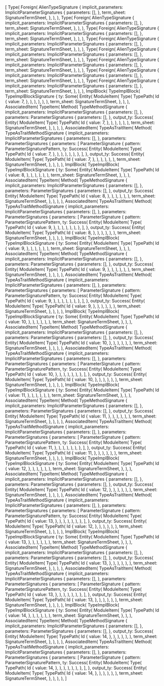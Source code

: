 [
    Type(
        Foreign(
            AlienTypeSignature {
                implicit_parameters: ImplicitParameterSignatures {
                    parameters: [],
                },
                term_sheet: SignatureTermSheet,
            },
        ),
    ),
    Type(
        Foreign(
            AlienTypeSignature {
                implicit_parameters: ImplicitParameterSignatures {
                    parameters: [],
                },
                term_sheet: SignatureTermSheet,
            },
        ),
    ),
    Type(
        Foreign(
            AlienTypeSignature {
                implicit_parameters: ImplicitParameterSignatures {
                    parameters: [],
                },
                term_sheet: SignatureTermSheet,
            },
        ),
    ),
    Type(
        Foreign(
            AlienTypeSignature {
                implicit_parameters: ImplicitParameterSignatures {
                    parameters: [],
                },
                term_sheet: SignatureTermSheet,
            },
        ),
    ),
    Type(
        Foreign(
            AlienTypeSignature {
                implicit_parameters: ImplicitParameterSignatures {
                    parameters: [],
                },
                term_sheet: SignatureTermSheet,
            },
        ),
    ),
    Type(
        Foreign(
            AlienTypeSignature {
                implicit_parameters: ImplicitParameterSignatures {
                    parameters: [],
                },
                term_sheet: SignatureTermSheet,
            },
        ),
    ),
    Type(
        Foreign(
            AlienTypeSignature {
                implicit_parameters: ImplicitParameterSignatures {
                    parameters: [],
                },
                term_sheet: SignatureTermSheet,
            },
        ),
    ),
    Type(
        Foreign(
            AlienTypeSignature {
                implicit_parameters: ImplicitParameterSignatures {
                    parameters: [],
                },
                term_sheet: SignatureTermSheet,
            },
        ),
    ),
    ImplBlock(
        TypeImplBlock(
            TypeImplBlockSignature {
                ty: Some(
                    Entity(
                        ModuleItem(
                            Type(
                                TypePath(
                                    Id {
                                        value: 7,
                                    },
                                ),
                            ),
                        ),
                    ),
                ),
                term_sheet: SignatureTermSheet,
            },
        ),
    ),
    AssociatedItem(
        TypeItem(
            Method(
                TypeMethodSignature {
                    implicit_parameters: ImplicitParameterSignatures {
                        parameters: [],
                    },
                    parameters: ParameterSignatures {
                        parameters: [],
                    },
                    output_ty: Success(
                        Entity(
                            ModuleItem(
                                Type(
                                    TypePath(
                                        Id {
                                            value: 7,
                                        },
                                    ),
                                ),
                            ),
                        ),
                    ),
                    term_sheet: SignatureTermSheet,
                },
            ),
        ),
    ),
    AssociatedItem(
        TypeAsTraitItem(
            Method(
                TypeAsTraitMethodSignature {
                    implicit_parameters: ImplicitParameterSignatures {
                        parameters: [],
                    },
                    parameters: ParameterSignatures {
                        parameters: [
                            ParameterSignature {
                                pattern: ParameterSignaturePattern,
                                ty: Success(
                                    Entity(
                                        ModuleItem(
                                            Type(
                                                TypePath(
                                                    Id {
                                                        value: 7,
                                                    },
                                                ),
                                            ),
                                        ),
                                    ),
                                ),
                            },
                        ],
                    },
                    output_ty: Success(
                        Entity(
                            ModuleItem(
                                Type(
                                    TypePath(
                                        Id {
                                            value: 7,
                                        },
                                    ),
                                ),
                            ),
                        ),
                    ),
                    term_sheet: SignatureTermSheet,
                },
            ),
        ),
    ),
    ImplBlock(
        TypeImplBlock(
            TypeImplBlockSignature {
                ty: Some(
                    Entity(
                        ModuleItem(
                            Type(
                                TypePath(
                                    Id {
                                        value: 8,
                                    },
                                ),
                            ),
                        ),
                    ),
                ),
                term_sheet: SignatureTermSheet,
            },
        ),
    ),
    AssociatedItem(
        TypeItem(
            Method(
                TypeMethodSignature {
                    implicit_parameters: ImplicitParameterSignatures {
                        parameters: [],
                    },
                    parameters: ParameterSignatures {
                        parameters: [],
                    },
                    output_ty: Success(
                        Entity(
                            ModuleItem(
                                Type(
                                    TypePath(
                                        Id {
                                            value: 8,
                                        },
                                    ),
                                ),
                            ),
                        ),
                    ),
                    term_sheet: SignatureTermSheet,
                },
            ),
        ),
    ),
    AssociatedItem(
        TypeAsTraitItem(
            Method(
                TypeAsTraitMethodSignature {
                    implicit_parameters: ImplicitParameterSignatures {
                        parameters: [],
                    },
                    parameters: ParameterSignatures {
                        parameters: [
                            ParameterSignature {
                                pattern: ParameterSignaturePattern,
                                ty: Success(
                                    Entity(
                                        ModuleItem(
                                            Type(
                                                TypePath(
                                                    Id {
                                                        value: 9,
                                                    },
                                                ),
                                            ),
                                        ),
                                    ),
                                ),
                            },
                        ],
                    },
                    output_ty: Success(
                        Entity(
                            ModuleItem(
                                Type(
                                    TypePath(
                                        Id {
                                            value: 8,
                                        },
                                    ),
                                ),
                            ),
                        ),
                    ),
                    term_sheet: SignatureTermSheet,
                },
            ),
        ),
    ),
    ImplBlock(
        TypeImplBlock(
            TypeImplBlockSignature {
                ty: Some(
                    Entity(
                        ModuleItem(
                            Type(
                                TypePath(
                                    Id {
                                        value: 9,
                                    },
                                ),
                            ),
                        ),
                    ),
                ),
                term_sheet: SignatureTermSheet,
            },
        ),
    ),
    AssociatedItem(
        TypeItem(
            Method(
                TypeMethodSignature {
                    implicit_parameters: ImplicitParameterSignatures {
                        parameters: [],
                    },
                    parameters: ParameterSignatures {
                        parameters: [],
                    },
                    output_ty: Success(
                        Entity(
                            ModuleItem(
                                Type(
                                    TypePath(
                                        Id {
                                            value: 9,
                                        },
                                    ),
                                ),
                            ),
                        ),
                    ),
                    term_sheet: SignatureTermSheet,
                },
            ),
        ),
    ),
    AssociatedItem(
        TypeAsTraitItem(
            Method(
                TypeAsTraitMethodSignature {
                    implicit_parameters: ImplicitParameterSignatures {
                        parameters: [],
                    },
                    parameters: ParameterSignatures {
                        parameters: [
                            ParameterSignature {
                                pattern: ParameterSignaturePattern,
                                ty: Success(
                                    Entity(
                                        ModuleItem(
                                            Type(
                                                TypePath(
                                                    Id {
                                                        value: 9,
                                                    },
                                                ),
                                            ),
                                        ),
                                    ),
                                ),
                            },
                        ],
                    },
                    output_ty: Success(
                        Entity(
                            ModuleItem(
                                Type(
                                    TypePath(
                                        Id {
                                            value: 9,
                                        },
                                    ),
                                ),
                            ),
                        ),
                    ),
                    term_sheet: SignatureTermSheet,
                },
            ),
        ),
    ),
    ImplBlock(
        TypeImplBlock(
            TypeImplBlockSignature {
                ty: Some(
                    Entity(
                        ModuleItem(
                            Type(
                                TypePath(
                                    Id {
                                        value: 10,
                                    },
                                ),
                            ),
                        ),
                    ),
                ),
                term_sheet: SignatureTermSheet,
            },
        ),
    ),
    AssociatedItem(
        TypeItem(
            Method(
                TypeMethodSignature {
                    implicit_parameters: ImplicitParameterSignatures {
                        parameters: [],
                    },
                    parameters: ParameterSignatures {
                        parameters: [],
                    },
                    output_ty: Success(
                        Entity(
                            ModuleItem(
                                Type(
                                    TypePath(
                                        Id {
                                            value: 10,
                                        },
                                    ),
                                ),
                            ),
                        ),
                    ),
                    term_sheet: SignatureTermSheet,
                },
            ),
        ),
    ),
    AssociatedItem(
        TypeAsTraitItem(
            Method(
                TypeAsTraitMethodSignature {
                    implicit_parameters: ImplicitParameterSignatures {
                        parameters: [],
                    },
                    parameters: ParameterSignatures {
                        parameters: [
                            ParameterSignature {
                                pattern: ParameterSignaturePattern,
                                ty: Success(
                                    Entity(
                                        ModuleItem(
                                            Type(
                                                TypePath(
                                                    Id {
                                                        value: 10,
                                                    },
                                                ),
                                            ),
                                        ),
                                    ),
                                ),
                            },
                        ],
                    },
                    output_ty: Success(
                        Entity(
                            ModuleItem(
                                Type(
                                    TypePath(
                                        Id {
                                            value: 10,
                                        },
                                    ),
                                ),
                            ),
                        ),
                    ),
                    term_sheet: SignatureTermSheet,
                },
            ),
        ),
    ),
    ImplBlock(
        TypeImplBlock(
            TypeImplBlockSignature {
                ty: Some(
                    Entity(
                        ModuleItem(
                            Type(
                                TypePath(
                                    Id {
                                        value: 11,
                                    },
                                ),
                            ),
                        ),
                    ),
                ),
                term_sheet: SignatureTermSheet,
            },
        ),
    ),
    AssociatedItem(
        TypeItem(
            Method(
                TypeMethodSignature {
                    implicit_parameters: ImplicitParameterSignatures {
                        parameters: [],
                    },
                    parameters: ParameterSignatures {
                        parameters: [],
                    },
                    output_ty: Success(
                        Entity(
                            ModuleItem(
                                Type(
                                    TypePath(
                                        Id {
                                            value: 11,
                                        },
                                    ),
                                ),
                            ),
                        ),
                    ),
                    term_sheet: SignatureTermSheet,
                },
            ),
        ),
    ),
    AssociatedItem(
        TypeAsTraitItem(
            Method(
                TypeAsTraitMethodSignature {
                    implicit_parameters: ImplicitParameterSignatures {
                        parameters: [],
                    },
                    parameters: ParameterSignatures {
                        parameters: [
                            ParameterSignature {
                                pattern: ParameterSignaturePattern,
                                ty: Success(
                                    Entity(
                                        ModuleItem(
                                            Type(
                                                TypePath(
                                                    Id {
                                                        value: 11,
                                                    },
                                                ),
                                            ),
                                        ),
                                    ),
                                ),
                            },
                        ],
                    },
                    output_ty: Success(
                        Entity(
                            ModuleItem(
                                Type(
                                    TypePath(
                                        Id {
                                            value: 11,
                                        },
                                    ),
                                ),
                            ),
                        ),
                    ),
                    term_sheet: SignatureTermSheet,
                },
            ),
        ),
    ),
    ImplBlock(
        TypeImplBlock(
            TypeImplBlockSignature {
                ty: Some(
                    Entity(
                        ModuleItem(
                            Type(
                                TypePath(
                                    Id {
                                        value: 12,
                                    },
                                ),
                            ),
                        ),
                    ),
                ),
                term_sheet: SignatureTermSheet,
            },
        ),
    ),
    AssociatedItem(
        TypeItem(
            Method(
                TypeMethodSignature {
                    implicit_parameters: ImplicitParameterSignatures {
                        parameters: [],
                    },
                    parameters: ParameterSignatures {
                        parameters: [],
                    },
                    output_ty: Success(
                        Entity(
                            ModuleItem(
                                Type(
                                    TypePath(
                                        Id {
                                            value: 12,
                                        },
                                    ),
                                ),
                            ),
                        ),
                    ),
                    term_sheet: SignatureTermSheet,
                },
            ),
        ),
    ),
    AssociatedItem(
        TypeAsTraitItem(
            Method(
                TypeAsTraitMethodSignature {
                    implicit_parameters: ImplicitParameterSignatures {
                        parameters: [],
                    },
                    parameters: ParameterSignatures {
                        parameters: [
                            ParameterSignature {
                                pattern: ParameterSignaturePattern,
                                ty: Success(
                                    Entity(
                                        ModuleItem(
                                            Type(
                                                TypePath(
                                                    Id {
                                                        value: 13,
                                                    },
                                                ),
                                            ),
                                        ),
                                    ),
                                ),
                            },
                        ],
                    },
                    output_ty: Success(
                        Entity(
                            ModuleItem(
                                Type(
                                    TypePath(
                                        Id {
                                            value: 12,
                                        },
                                    ),
                                ),
                            ),
                        ),
                    ),
                    term_sheet: SignatureTermSheet,
                },
            ),
        ),
    ),
    ImplBlock(
        TypeImplBlock(
            TypeImplBlockSignature {
                ty: Some(
                    Entity(
                        ModuleItem(
                            Type(
                                TypePath(
                                    Id {
                                        value: 13,
                                    },
                                ),
                            ),
                        ),
                    ),
                ),
                term_sheet: SignatureTermSheet,
            },
        ),
    ),
    AssociatedItem(
        TypeItem(
            Method(
                TypeMethodSignature {
                    implicit_parameters: ImplicitParameterSignatures {
                        parameters: [],
                    },
                    parameters: ParameterSignatures {
                        parameters: [],
                    },
                    output_ty: Success(
                        Entity(
                            ModuleItem(
                                Type(
                                    TypePath(
                                        Id {
                                            value: 13,
                                        },
                                    ),
                                ),
                            ),
                        ),
                    ),
                    term_sheet: SignatureTermSheet,
                },
            ),
        ),
    ),
    AssociatedItem(
        TypeAsTraitItem(
            Method(
                TypeAsTraitMethodSignature {
                    implicit_parameters: ImplicitParameterSignatures {
                        parameters: [],
                    },
                    parameters: ParameterSignatures {
                        parameters: [
                            ParameterSignature {
                                pattern: ParameterSignaturePattern,
                                ty: Success(
                                    Entity(
                                        ModuleItem(
                                            Type(
                                                TypePath(
                                                    Id {
                                                        value: 13,
                                                    },
                                                ),
                                            ),
                                        ),
                                    ),
                                ),
                            },
                        ],
                    },
                    output_ty: Success(
                        Entity(
                            ModuleItem(
                                Type(
                                    TypePath(
                                        Id {
                                            value: 13,
                                        },
                                    ),
                                ),
                            ),
                        ),
                    ),
                    term_sheet: SignatureTermSheet,
                },
            ),
        ),
    ),
    ImplBlock(
        TypeImplBlock(
            TypeImplBlockSignature {
                ty: Some(
                    Entity(
                        ModuleItem(
                            Type(
                                TypePath(
                                    Id {
                                        value: 14,
                                    },
                                ),
                            ),
                        ),
                    ),
                ),
                term_sheet: SignatureTermSheet,
            },
        ),
    ),
    AssociatedItem(
        TypeItem(
            Method(
                TypeMethodSignature {
                    implicit_parameters: ImplicitParameterSignatures {
                        parameters: [],
                    },
                    parameters: ParameterSignatures {
                        parameters: [],
                    },
                    output_ty: Success(
                        Entity(
                            ModuleItem(
                                Type(
                                    TypePath(
                                        Id {
                                            value: 14,
                                        },
                                    ),
                                ),
                            ),
                        ),
                    ),
                    term_sheet: SignatureTermSheet,
                },
            ),
        ),
    ),
    AssociatedItem(
        TypeAsTraitItem(
            Method(
                TypeAsTraitMethodSignature {
                    implicit_parameters: ImplicitParameterSignatures {
                        parameters: [],
                    },
                    parameters: ParameterSignatures {
                        parameters: [
                            ParameterSignature {
                                pattern: ParameterSignaturePattern,
                                ty: Success(
                                    Entity(
                                        ModuleItem(
                                            Type(
                                                TypePath(
                                                    Id {
                                                        value: 14,
                                                    },
                                                ),
                                            ),
                                        ),
                                    ),
                                ),
                            },
                        ],
                    },
                    output_ty: Success(
                        Entity(
                            ModuleItem(
                                Type(
                                    TypePath(
                                        Id {
                                            value: 14,
                                        },
                                    ),
                                ),
                            ),
                        ),
                    ),
                    term_sheet: SignatureTermSheet,
                },
            ),
        ),
    ),
]